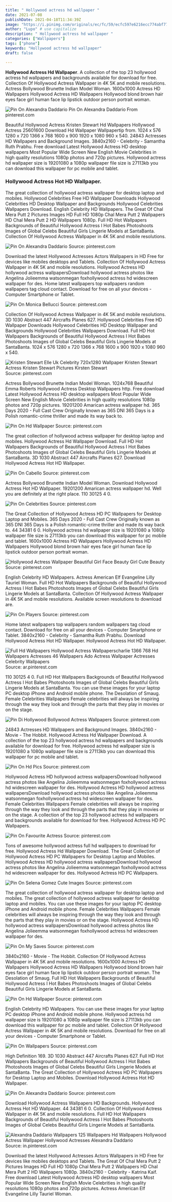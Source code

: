```yaml
---
title: " Hollywood actress hd wallpaper "
date: 2021-07-08
publishDate: 2021-04-18T11:34:39Z
image: "https://i.pinimg.com/originals/ec/fc/59/ecfc597e6216ecc774abf773964521fd.jpg"
author: "Lupo" # use capitalize
description: " Hollywood actress hd wallpaper "
categories: ["Wallpapers"]
tags: ["phone"]
keywords: "Hollywood actress hd wallpaper"
draft: false

---
```



**Hollywood Actress Hd Wallpaper**. A collection of the top 23 hollywood actress hd wallpapers and backgrounds available for download for free. Collection Of Hollywood Actress Wallpaper in 4K 5K and mobile resolutions. Actress Bollywood Brunette Indian Model Woman. 1600x1000 Actress HD Wallpapers Hollywood Actress HD Wallpapers Hollywood blond brown hair eyes face girl human face lip lipstick outdoor person portrait woman.

![Pin On Alexandra Daddario](https://i.pinimg.com/originals/3a/77/a1/3a77a1fcc9c9411ea78ed3c9ba8ebe00.jpg "Pin On Alexandra Daddario")
Pin On Alexandra Daddario From pinterest.com


Beautiful Hollywood Actress Kristen Stewart Hd Wallpapers Hollywood Actress 25601600 Download Hd Wallpaper Wallpapertip from. 1024 x 576 1280 x 720 1366 x 768 1600 x 900 1920 x 1080 960 x 540. 24843 Actresses HD Wallpapers and Background Images. 3840x2160 - Celebrity - Samantha Ruth Prabhu. Free download Latest Hollywood Actress HD desktop wallpapers Most Popular Wide Screen New English Movie Celebrities in high quality resolutions 1080p photos and 720p pictures. Hollywood actress hd wallpaper size is 19201080 a 1080p wallpaper file size is 27113kb you can download this wallpaper for pc mobile and tablet.

### Hollywood Actress Hot HD Wallpaper.

The great collection of hollywood actress wallpaper for desktop laptop and mobiles. Hollywood Celebrities Free HD Wallpaper Downloads Hollywood Celebrities HD Desktop Wallpaper and Backgrounds Hollywood Celebrities Wallpapers Download. English Celebrity HD Wallpapers. The Great Of Chal Mera Putt 2 Pictures Images HD Full HD 1080p Chal Mera Putt 2 Wallpapers HD Chal Mera Putt 2 HD Wallpapers 1080p. Full HD Hot Wallpapers Backgrounds of Beautiful Hollywood Actress I Hot Babes Photoshoots Images of Global Celebs Beautiful Girls Lingerie Models at SantaBanta. Collection Of Hollywood Actress Wallpaper in 4K 5K and mobile resolutions.


![Pin On Alexandra Daddario](https://i.pinimg.com/originals/3a/77/a1/3a77a1fcc9c9411ea78ed3c9ba8ebe00.jpg "Pin On Alexandra Daddario")
Source: pinterest.com

Download the latest Hollywood Actresses Actors Wallpapers in HD Free for devices like mobiles desktops and Tablets. Collection Of Hollywood Actress Wallpaper in 4K 5K and mobile resolutions. Hollywood Actress HD hollywood actress wallpapersDownload hollywood actress photos like Angelina Jolieemma watsonmegan foxhollywood actress hd widescreen wallpaper for des. Home latest wallpapers top wallpapers random wallpapers tag cloud contact. Download for free on all your devices - Computer Smartphone or Tablet.

![Pin On Monica Bellucci](https://i.pinimg.com/564x/22/bd/41/22bd41131178cc883b34487605d43762.jpg "Pin On Monica Bellucci")
Source: pinterest.com

Collection Of Hollywood Actress Wallpaper in 4K 5K and mobile resolutions. 3D 1030 Abstract 447 Aircrafts Planes 627. Hollywood Celebrities Free HD Wallpaper Downloads Hollywood Celebrities HD Desktop Wallpaper and Backgrounds Hollywood Celebrities Wallpapers Download. Full HD Hot Wallpapers Backgrounds of Beautiful Hollywood Actress I Hot Babes Photoshoots Images of Global Celebs Beautiful Girls Lingerie Models at SantaBanta. 1024 x 576 1280 x 720 1366 x 768 1600 x 900 1920 x 1080 960 x 540.

![Kristen Stewart Elle Uk Celebrity 720x1280 Wallpaper Kristen Stewart Actress Kristen Stewart Pictures Kirsten Stewart](https://i.pinimg.com/736x/d1/38/7b/d1387b9a8dc90990b05c61c69319c6c4.jpg "Kristen Stewart Elle Uk Celebrity 720x1280 Wallpaper Kristen Stewart Actress Kristen Stewart Pictures Kirsten Stewart")
Source: pinterest.com

Actress Bollywood Brunette Indian Model Woman. 1024x768 Beautiful Emma Roberts Hollywood Actress Desktop Wallpapers http. Free download Latest Hollywood Actress HD desktop wallpapers Most Popular Wide Screen New English Movie Celebrities in high quality resolutions 1080p photos and 720p pictures. 19201200 Amarican actress wallpaper hd. 365 Days 2020 - Full Cast Crew Originally known as 365 DNI 365 Days is a Polish romantic-crime thriller and made its way back to.

![Pin On Hd Wallpaper](https://i.pinimg.com/originals/4f/4d/31/4f4d319a7d3cf000ae0d68fc283799f0.jpg "Pin On Hd Wallpaper")
Source: pinterest.com

The great collection of hollywood actress wallpaper for desktop laptop and mobiles. Hollywood Actress Hd Wallpaper Download. Full HD Hot Wallpapers Backgrounds of Beautiful Hollywood Actress I Hot Babes Photoshoots Images of Global Celebs Beautiful Girls Lingerie Models at SantaBanta. 3D 1030 Abstract 447 Aircrafts Planes 627. Download Hollywood Actress Hot HD Wallpaper.

![Pin On Cabello](https://i.pinimg.com/originals/9c/ff/95/9cff9537b4ea9f98995d6c628e138982.jpg "Pin On Cabello")
Source: pinterest.com

Actress Bollywood Brunette Indian Model Woman. Download Hollywood Actress Hot HD Wallpaper. 19201200 Amarican actress wallpaper hd. Well you are definitely at the right place. 110 30125 4 0.

![Pin On Celebrities](https://i.pinimg.com/originals/9a/3e/e1/9a3ee1a69b7dfd467f4d1b3dfebddbf4.jpg "Pin On Celebrities")
Source: pinterest.com

The Great Collection of Hollywood Actress HD PC Wallpapers for Desktop Laptop and Mobiles. 365 Days 2020 - Full Cast Crew Originally known as 365 DNI 365 Days is a Polish romantic-crime thriller and made its way back to. 44 34381 6 0. Hollywood actress hd wallpaper size is 19201080 a 1080p wallpaper file size is 27113kb you can download this wallpaper for pc mobile and tablet. 1600x1000 Actress HD Wallpapers Hollywood Actress HD Wallpapers Hollywood blond brown hair eyes face girl human face lip lipstick outdoor person portrait woman.

![Hollywood Actress Wallpaper Beautiful Girl Face Beauty Girl Cute Beauty](https://i.pinimg.com/originals/82/0f/b8/820fb8f2ee287d1161f8d85eebb33908.jpg "Hollywood Actress Wallpaper Beautiful Girl Face Beauty Girl Cute Beauty")
Source: pinterest.com

English Celebrity HD Wallpapers. Actress American Elf Evangeline Lilly Tauriel Woman. Full HD Hot Wallpapers Backgrounds of Beautiful Hollywood Actress I Hot Babes Photoshoots Images of Global Celebs Beautiful Girls Lingerie Models at SantaBanta. Collection Of Hollywood Actress Wallpaper in 4K 5K and mobile resolutions. Available screen resolutions to download are.

![Pin On Players](https://i.pinimg.com/originals/39/1e/fc/391efc092ddb791ad39fb41187c990bd.jpg "Pin On Players")
Source: pinterest.com

Home latest wallpapers top wallpapers random wallpapers tag cloud contact. Download for free on all your devices - Computer Smartphone or Tablet. 3840x2160 - Celebrity - Samantha Ruth Prabhu. Download Hollywood Actress Hot HD Wallpaper. Hollywood Actress Hot HD Wallpaper.

![Full Hd Wallpapers Hollywood Actress Wallpaperscharlie 1366 768 Hd Wallpapers Actresses 46 Wallpapers Ado Actress Wallpaper Actresses Celebrity Wallpapers](https://i.pinimg.com/originals/e3/99/38/e39938995bed506e7815618be86a0906.jpg "Full Hd Wallpapers Hollywood Actress Wallpaperscharlie 1366 768 Hd Wallpapers Actresses 46 Wallpapers Ado Actress Wallpaper Actresses Celebrity Wallpapers")
Source: ar.pinterest.com

110 30125 4 0. Full HD Hot Wallpapers Backgrounds of Beautiful Hollywood Actress I Hot Babes Photoshoots Images of Global Celebs Beautiful Girls Lingerie Models at SantaBanta. You can use these images for your laptop PC desktop iPhone and Android mobile phone. The Desolation of Smaug. Female Celebrities Wallpapers Female celebrities will always be inspiring through the way they look and through the parts that they play in movies or on the stage.

![Pin Di Hollywood Bollywood Actress Wallpapers](https://i.pinimg.com/originals/03/0d/07/030d07240c512a1a007096dd887b36ef.jpg "Pin Di Hollywood Bollywood Actress Wallpapers")
Source: pinterest.com

24843 Actresses HD Wallpapers and Background Images. 3840x2160 - Movie - The Hobbit. Hollywood Actress Hd Wallpaper Download. A collection of the top 23 hollywood actress hd wallpapers and backgrounds available for download for free. Hollywood actress hd wallpaper size is 19201080 a 1080p wallpaper file size is 27113kb you can download this wallpaper for pc mobile and tablet.

![Pin On Hd Pics](https://i.pinimg.com/originals/1c/06/ed/1c06edd8288edfb51ace4336da763a0f.jpg "Pin On Hd Pics")
Source: pinterest.com

Hollywood Actress HD hollywood actress wallpapersDownload hollywood actress photos like Angelina Jolieemma watsonmegan foxhollywood actress hd widescreen wallpaper for des. Hollywood Actress HD hollywood actress wallpapersDownload hollywood actress photos like Angelina Jolieemma watsonmegan foxhollywood actress hd widescreen wallpaper for des. Female Celebrities Wallpapers Female celebrities will always be inspiring through the way they look and through the parts that they play in movies or on the stage. A collection of the top 23 hollywood actress hd wallpapers and backgrounds available for download for free. Hollywood Actress HD PC Wallpapers.

![Pin On Favourite Actress](https://i.pinimg.com/originals/74/8a/5b/748a5b4bb5f2a2ab7ac57f5635f2c207.jpg "Pin On Favourite Actress")
Source: pinterest.com

Tons of awesome hollywood actress full hd wallpapers to download for free. Hollywood Actress Hd Wallpaper Download. The Great Collection of Hollywood Actress HD PC Wallpapers for Desktop Laptop and Mobiles. Hollywood Actress HD hollywood actress wallpapersDownload hollywood actress photos like Angelina Jolieemma watsonmegan foxhollywood actress hd widescreen wallpaper for des. Hollywood Actress HD PC Wallpapers.

![Pin On Selena Gomez Cute Images](https://i.pinimg.com/originals/d1/bf/1b/d1bf1ba640e057ca674b521129398d94.jpg "Pin On Selena Gomez Cute Images")
Source: pinterest.com

The great collection of hollywood actress wallpaper for desktop laptop and mobiles. The great collection of hollywood actress wallpaper for desktop laptop and mobiles. You can use these images for your laptop PC desktop iPhone and Android mobile phone. Female Celebrities Wallpapers Female celebrities will always be inspiring through the way they look and through the parts that they play in movies or on the stage. Hollywood Actress HD hollywood actress wallpapersDownload hollywood actress photos like Angelina Jolieemma watsonmegan foxhollywood actress hd widescreen wallpaper for des.

![Pin On My Saves](https://i.pinimg.com/736x/7f/5c/58/7f5c58f1fcac430e6fc5e95e2486f123.jpg "Pin On My Saves")
Source: pinterest.com

3840x2160 - Movie - The Hobbit. Collection Of Hollywood Actress Wallpaper in 4K 5K and mobile resolutions. 1600x1000 Actress HD Wallpapers Hollywood Actress HD Wallpapers Hollywood blond brown hair eyes face girl human face lip lipstick outdoor person portrait woman. The Desolation of Smaug. Full HD Hot Wallpapers Backgrounds of Beautiful Hollywood Actress I Hot Babes Photoshoots Images of Global Celebs Beautiful Girls Lingerie Models at SantaBanta.

![Pin On Hd Wallpaper](https://i.pinimg.com/originals/1d/ea/78/1dea78b7ac274ae8570040e285e404ce.jpg "Pin On Hd Wallpaper")
Source: pinterest.com

English Celebrity HD Wallpapers. You can use these images for your laptop PC desktop iPhone and Android mobile phone. Hollywood actress hd wallpaper size is 19201080 a 1080p wallpaper file size is 27113kb you can download this wallpaper for pc mobile and tablet. Collection Of Hollywood Actress Wallpaper in 4K 5K and mobile resolutions. Download for free on all your devices - Computer Smartphone or Tablet.

![Pin On Wallpapers](https://i.pinimg.com/originals/aa/79/9e/aa799e1b3933281726ac637fa269a968.jpg "Pin On Wallpapers")
Source: pinterest.com

High Definition 169. 3D 1030 Abstract 447 Aircrafts Planes 627. Full HD Hot Wallpapers Backgrounds of Beautiful Hollywood Actress I Hot Babes Photoshoots Images of Global Celebs Beautiful Girls Lingerie Models at SantaBanta. The Great Collection of Hollywood Actress HD PC Wallpapers for Desktop Laptop and Mobiles. Download Hollywood Actress Hot HD Wallpaper.

![Pin On Alexandra Daddario](https://i.pinimg.com/736x/22/4c/46/224c46bb64061a0f334370ba40b89ed7.jpg "Pin On Alexandra Daddario")
Source: pinterest.com

Download Hollywood Actress Wallpapers HD Backgrounds. Hollywood Actress Hot HD Wallpaper. 44 34381 6 0. Collection Of Hollywood Actress Wallpaper in 4K 5K and mobile resolutions. Full HD Hot Wallpapers Backgrounds of Beautiful Hollywood Actress I Hot Babes Photoshoots Images of Global Celebs Beautiful Girls Lingerie Models at SantaBanta.

![Alexandra Daddario Wallpapers 125 Wallpapers Hd Wallpapers Hollywood Actress Wallpaper Hollywood Actresses Alexandra Daddario](https://i.pinimg.com/originals/ec/fc/59/ecfc597e6216ecc774abf773964521fd.jpg "Alexandra Daddario Wallpapers 125 Wallpapers Hd Wallpapers Hollywood Actress Wallpaper Hollywood Actresses Alexandra Daddario")
Source: in.pinterest.com

Download the latest Hollywood Actresses Actors Wallpapers in HD Free for devices like mobiles desktops and Tablets. The Great Of Chal Mera Putt 2 Pictures Images HD Full HD 1080p Chal Mera Putt 2 Wallpapers HD Chal Mera Putt 2 HD Wallpapers 1080p. 3840x2160 - Celebrity - Katrina Kaif. Free download Latest Hollywood Actress HD desktop wallpapers Most Popular Wide Screen New English Movie Celebrities in high quality resolutions 1080p photos and 720p pictures. Actress American Elf Evangeline Lilly Tauriel Woman.

